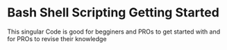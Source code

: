 # Bash Shell Scripting Getting Started
 This singular Code is good for begginers and PROs to get started with and for PROs to revise their knowledge 
